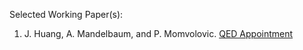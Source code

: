 Selected Working Paper(s):
1. J. Huang, A. Mandelbaum, and P. Momvolovic. [QED Appointment](papers/QED_Appt_May2025.pdf)
